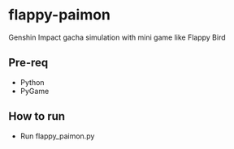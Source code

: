 # flappy-paimon
Genshin Impact gacha simulation with mini game like Flappy Bird

## Pre-req
- Python
- PyGame

## How to run
- Run flappy_paimon.py
